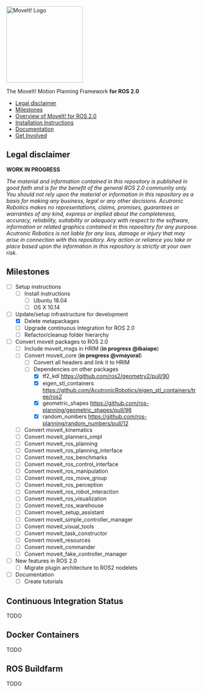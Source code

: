 <img src="http://moveit.ros.org/assets/images/moveit2_logo_black.png" alt="MoveIt! Logo" width="200"/>

The MoveIt! Motion Planning Framework **for ROS 2.0**

- [Legal disclaimer](#legal-disclaimer)
- [Milestones](#milestones)
- [Overview of MoveIt! for ROS 2.0](#)
- [Installation Instructions](#)
- [Documentation](#)
- [Get Involved](#)

## Legal disclaimer
**WORK IN PROGRESS**

*The material and information contained in this repository is published in good faith and is for the benefit of the general ROS 2.0 community only. You should not rely upon the material or information in this repository as a basis for making any business, legal or any other decisions. Acutronic Robotics makes no representations, claims, promises, guarantees or warranties of any kind, express or implied about the completeness, accuracy, reliability, suitability or adequacy with respect to the software, information or related graphics contained in this repository for any purpose. Acutronic Robotics is not liable for any loss, damage or injury that may arise in connection with this repository. Any action or reliance you take or place based upon the information in this repository is strictly at your own risk.*

## Milestones
- [ ] Setup instructions
  - [ ] Install instructions
    - [ ] Ubuntu 18.04
    - [ ] OS X 10.14
- [ ] Update/setup infrastructure for development
  - [x] Delete metapackages
  - [ ] Upgrade continuous integration for ROS 2.0
  - [ ] Refactor/cleanup folder hierarchy
- [ ] Convert moveit packages to ROS 2.0
  - [ ] Include moveit_msgs in HRIM (**in progress @ibaiape**)
  - [ ] Convert moveit_core (**in progress @vmayoral**)
    - [ ] Convert all headers and link it to HRIM
    - [ ] Dependencies on other packages
      - [x] tf2_kdl https://github.com/ros2/geometry2/pull/90
      - [x] eigen_stl_containers https://github.com/AcutronicRobotics/eigen_stl_containers/tree/ros2
      - [x] geometric_shapes https://github.com/ros-planning/geometric_shapes/pull/96
      - [x] random_numbers https://github.com/ros-planning/random_numbers/pull/12
  - [ ] Convert moveit_kinematics
  - [ ] Convert moveit_planners_ompl
  - [ ] Convert moveit_ros_planning
  - [ ] Convert moveit_ros_planning_interface
  - [ ] Convert moveit_ros_benchmarks
  - [ ] Convert moveit_ros_control_interface
  - [ ] Convert moveit_ros_manipulation
  - [ ] Convert moveit_ros_move_group
  - [ ] Convert moveit_ros_perception
  - [ ] Convert moveit_ros_robot_interaction
  - [ ] Convert moveit_ros_visualization
  - [ ] Convert moveit_ros_warehouse
  - [ ] Convert moveit_setup_assistant
  - [ ] Convert moveit_simple_controller_manager
  - [ ] Convert moveit_visual_tools
  - [ ] Convert moveit_task_constructor
  - [ ] Convert moveit_resources
  - [ ] Convert moveit_commander
  - [ ] Convert moveit_fake_controller_manager
- [ ] New features in ROS 2.0
  - [ ] Migrate plugin architecture to ROS2 nodelets
- [ ] Documentation
  - [ ] Create tutorials

## Continuous Integration Status
TODO

## Docker Containers

TODO

## ROS Buildfarm

TODO
